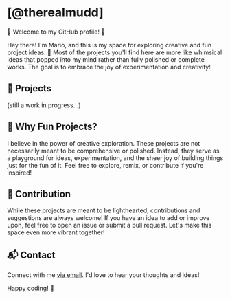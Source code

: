 # [@therealmudd]

🚀 Welcome to my GitHub profile! 🚀

Hey there! I'm Mario, and this is my space for exploring creative and fun project ideas. 
🌟 Most of the projects you'll find here are more like whimsical ideas that popped into my mind rather than fully polished or complete works. 
The goal is to embrace the joy of experimentation and creativity!

## 🎨 Projects

(still a work in progress...)

## 🧠 Why Fun Projects?

I believe in the power of creative exploration. These projects are not necessarily meant to be comprehensive or polished. 
Instead, they serve as a playground for ideas, experimentation, and the sheer joy of building things just for the fun of it. 
Feel free to explore, remix, or contribute if you're inspired!

## 🚧 Contribution

While these projects are meant to be lighthearted, contributions and suggestions are always welcome! 
If you have an idea to add or improve upon, feel free to open an issue or submit a pull request. 
Let's make this space even more vibrant together!

## 📬 Contact

Connect with me [via email](mailto:m.antonio0294@gmail.com). 
I'd love to hear your thoughts and ideas!

Happy coding! 🚀

<!---
therealmudd/therealmudd is a ✨ special ✨ repository because its `README.md` (this file) appears on your GitHub profile.
You can click the Preview link to take a look at your changes.
--->
